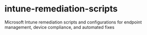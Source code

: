 # intune-remediation-scripts
Microsoft Intune remediation scripts and configurations for endpoint management, device compliance, and automated fixes
